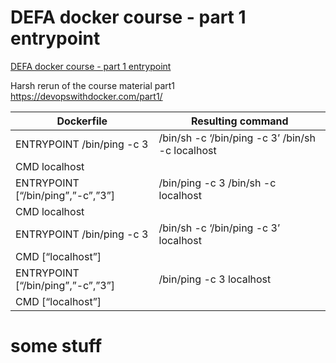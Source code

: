 # DEFA docker course - part 1 entrypoint
[DEFA docker course - part 1 entrypoint](#defa-docker-course---part-1-entrypoint)

Harsh rerun of the course material part1 https://devopswithdocker.com/part1/

| Dockerfile                        | Resulting command                                |
| --------------------------------- | ------------------------------------------------ |
| ENTRYPOINT /bin/ping -c 3         | /bin/sh -c ‘/bin/ping -c 3’ /bin/sh -c localhost |
| CMD localhost                     |                                                  |
| ENTRYPOINT [“/bin/ping”,”-c”,”3”] | /bin/ping -c 3 /bin/sh -c localhost              |
| CMD localhost                     |                                                  |
| ENTRYPOINT /bin/ping -c 3         | /bin/sh -c ‘/bin/ping -c 3’ localhost            |
| CMD [“localhost”]                 |                                                  |
| ENTRYPOINT [“/bin/ping”,”-c”,”3”] | /bin/ping -c 3 localhost                         |
| CMD [“localhost”]                 |                                                  |

# some stuff
